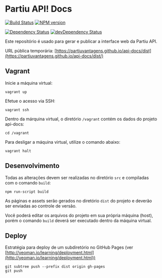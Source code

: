 # Partiu API! Docs

[![Build Status](https://travis-ci.org/partiuvantagens/api-docs.svg?branch=master)](https://travis-ci.org/partiuvantagens/api-docs)
[![NPM version](https://badge.fury.io/js/swagger-ui.png)](http://badge.fury.io/js/swagger-ui)

[![Dependency Status](https://david-dm.org/partiuvantagens/api-docs/status.svg)](https://david-dm.org/partiuvantagens/api-docs)
[![devDependency Status](https://david-dm.org/partiuvantagens/api-docs/dev-status.svg)](https://david-dm.org/partiuvantagens/api-docs#info=devDependencies)


Este repositório é usado para gerar e publicar a interface web da Partiu API.

URL pública temporária: [https://partiuvantagens.github.io/api-docs/dist](https://partiuvantagens.github.io/api-docs/dist/)

## Vagrant

Inicie a máquina virtual:

```
vagrant up
```

Efetue o acesso via SSH:

```
vagrant ssh
```

Dentro da márquina virtual, o diretório `/vagrant` contém os dados do projeto api-docs:

```
cd /vagrant
```

Para desligar a máquina virtual, utilize o comando abaixo:

```
vagrant halt
```

## Desenvolvimento
Todas as alterações devem ser realizadas no diretório `src` e compiladas com o comando `build`:

```
npm run-script build
```
As páginas e assets serão gerados no diretório `dist` do projeto e deverão ser enviadas ao controle de versão.

Você poderá editar os arquivos do projeto em sua própria máquina (host), porém o comando `build` deverá ser executado dentro da máquina virtual.

## Deploy
Estratégia para deploy de um subdiretório no GitHub Pages (ver [http://yeoman.io/learning/deployment.html](http://yeoman.io/learning/deployment.html))

```
git subtree push --prefix dist origin gh-pages
git push
```
